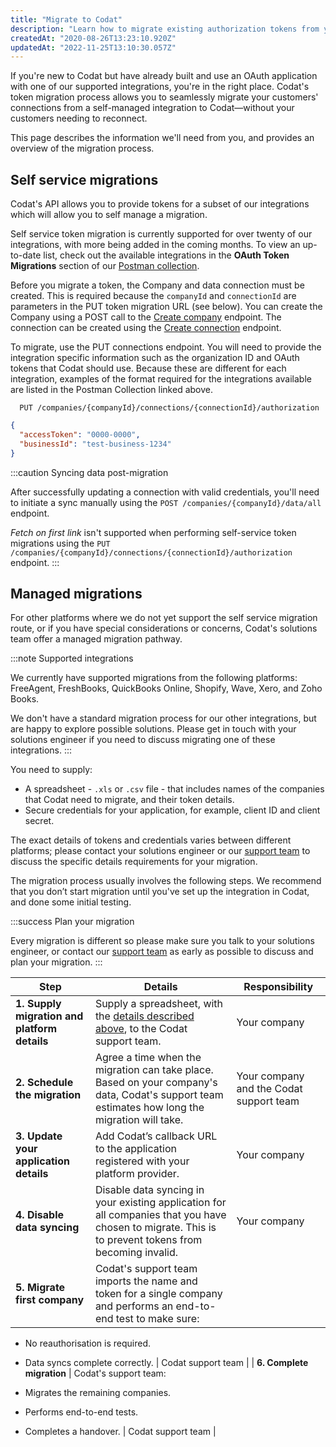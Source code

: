 ```yaml
---
title: "Migrate to Codat"
description: "Learn how to migrate existing authorization tokens from your existing integrations to Codat"
createdAt: "2020-08-26T13:23:10.920Z"
updatedAt: "2022-11-25T13:10:30.057Z"
---
```


If you're new to Codat but have already built and use an OAuth application with one of our supported integrations, you're in the right place. Codat's token migration process allows you to seamlessly migrate your customers' connections from a self-managed integration to Codat—without your customers needing to reconnect.

This page describes the information we'll need from you, and provides an overview of the migration process.

## Self service migrations

Codat's API allows you to provide tokens for a subset of our integrations which will allow you to self manage a migration.

Self service token migration is currently supported for over twenty of our integrations, with more being added in the coming months. To view an up-to-date list, check out the available integrations in the **OAuth Token Migrations** section of our <a href="https://postman.codat.io/#88a1864c-60e8-4105-bea9-e55314d6b74d" target="_blank" class="external">Postman collection</a>.

Before you migrate a token, the Company and data connection must be created. This is required because the `companyId` and `connectionId` are parameters in the PUT token migration URL (see below). You can create the Company using a POST call to the [Create company](/codat-api#/operations/create-company) endpoint. The connection can be created using the [Create connection](/codat-api#/operations/create-data-connection) endpoint.

To migrate, use the PUT connections endpoint. You will need to provide the integration specific information such as the organization ID and OAuth tokens that Codat should use. Because these are different for each integration, examples of the format required for the integrations available are listed in the Postman Collection linked above.

```http
  PUT /companies/{companyId}/connections/{connectionId}/authorization
```

```json
{
  "accessToken": "0000-0000",
  "businessId": "test-business-1234"
}
```

:::caution Syncing data post-migration

After successfully updating a connection with valid credentials, you'll need to initiate a sync manually using the `POST ​/companies​/{companyId}​/data​/all` endpoint.

_Fetch on first link_ isn't supported when performing self-service token migrations using the `PUT /companies/{companyId}/connections/{connectionId}/authorization` endpoint.
:::

## Managed migrations

For other platforms where we do not yet support the self service migration route, or if you have special considerations or concerns, Codat's solutions team offer a managed migration pathway.

:::note Supported integrations

We currently have supported migrations from the following platforms: FreeAgent, FreshBooks, QuickBooks Online, Shopify, Wave, Xero, and Zoho Books.

We don't have a standard migration process for our other integrations, but are happy to explore possible solutions. Please get in touch with your solutions engineer if you need to discuss migrating one of these integrations.
:::

You need to supply:

- A spreadsheet - `.xls` or `.csv` file - that includes names of the companies that Codat need to migrate, and their token details.
- Secure credentials for your application, for example, client ID and client secret.

The exact details of tokens and credentials varies between different platforms; please contact your solutions engineer or our [support team](mailto:support@codat.io) to discuss the specific details requirements for your migration.

The migration process usually involves the following steps. We recommend that you don’t start migration until you've set up the integration in Codat, and done some initial testing.

:::success Plan your migration

Every migration is different so please make sure you talk to your solutions engineer, or contact our [support team](mailto:support@codat.io) as early as possible to discuss and plan your migration.
:::

| Step                                         | Details                                                                                                                                                                  | Responsibility                          |
| -------------------------------------------- | ------------------------------------------------------------------------------------------------------------------------------------------------------------------------ | --------------------------------------- |
| **1. Supply migration and platform details** | Supply a spreadsheet, with the [details described above](/oauth-token-migration#section-what-do-i-need-to-provide), to the Codat support team. | Your company                            |
| **2. Schedule the migration**                | Agree a time when the migration can take place. Based on your company's data, Codat's support team estimates how long the migration will take.                           | Your company and the Codat support team |
| **3. Update your application details**       | Add Codat’s callback URL to the application registered with your platform provider.                                                                                      | Your company                            |
| **4. Disable data syncing**                  | Disable data syncing in your existing application for all companies that you have chosen to migrate. This is to prevent tokens from becoming invalid.                    | Your company                            |
| **5. Migrate first company**                 | Codat's support team imports the name and token for a single company and performs an end-to-end test to make sure:                                                       |

- No reauthorisation is required.
- Data syncs complete correctly. | Codat support team |
  | **6. Complete migration** | Codat's support team:

- Migrates the remaining companies.
- Performs end-to-end tests.
- Completes a handover. | Codat support team |
